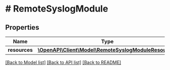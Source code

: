 # # RemoteSyslogModule

## Properties

Name | Type | Description | Notes
------------ | ------------- | ------------- | -------------
**resources** | [**\OpenAPI\Client\Model\RemoteSyslogModuleResources**](RemoteSyslogModuleResources.md) |  |

[[Back to Model list]](../../README.md#models) [[Back to API list]](../../README.md#endpoints) [[Back to README]](../../README.md)
